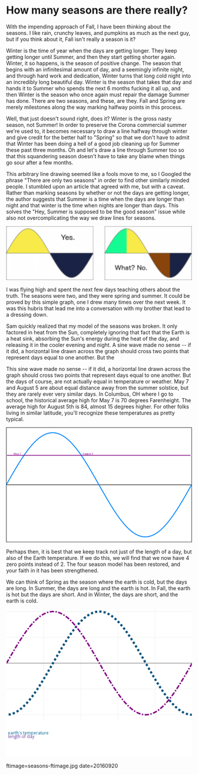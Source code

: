 
# How many seasons are there really?

With the impending approach of Fall, I have been thinking about the seasons.  I like rain, crunchy leaves, and pumpkins as much as the next guy, but if you think about it, Fall isn't really a season is it?

Winter is the time of year when the days are getting longer.  They keep getting longer until Summer, and then they start getting shorter again. Winter, it so happens, is the season of positive change. The season that begins with an infinitesimal amount of day, and a seemingly infinite night, and through hard work and dedication, Winter turns that long cold night into an incredibly long beautiful day.  Winter is the season that takes that day and hands it to Summer who spends the next 6 months fucking it all up,  and then Winter is the season who once again must repair the damage Summer has done.  There are two seasons, and these, are they.  Fall and Spring are merely milestones along the way marking halfway points in this process.

Well, that just doesn't sound right, does it? Winter is the gross nasty season, not Summer! In order to preserve the Corona commercial summer we're used to, it becomes necessary to draw a line halfway through winter and give credit for the better half to "Spring" so that we don't have to admit that Winter has been doing a hell of a good job cleaning up for Summer these past three months. Oh and let's draw a line through Summer too so that this squandering season doesn't have to take any blame when things go sour after a few months.

This arbitrary line drawing seemed like a fools move to me, so I Googled the phrase "There are only two seasons" in order to find other similarly minded people.  I stumbled upon an article that agreed with me, but with a caveat.  Rather than marking seasons by whether or not the days are getting longer, the author suggests that Summer is a time when the days are longer than night and that winter is the time when nights are longer than days.  This solves the "Hey, Summer is supposed to be the good season" issue while also not overcomplicating the way we draw lines for seasons.

<p align="center"><img src="images/seasons.png" width="600"></p>

I was flying high and spent the next few days teaching others about the truth.  The seasons were two, and they were spring and summer.  It could be proved by this simple graph, one I drew many times over the next week.  It was this hubris that lead me into a conversation with my brother that lead to a dressing down.

Sam quickly realized that my model of the seasons was broken.  It only factored in heat from the Sun, completely ignoring that fact that the Earth is a heat sink, absorbing the Sun's energy during the heat of the day, and releasing it in the cooler evening and night.  A sine wave made no sense -- if it did, a horizontal line drawn across the graph should cross two points that represent days equal to one another.  But the

This sine wave made no sense -- if it did, a horizontal line drawn across the graph should cross two points that represent days equal to one another.  But the days of course, are not actually equal in temperature or weather. May 7 and August 5 are about equal distance away from the summer solstice, but they are rarely ever very similar days.   In Columbus, OH where I go to school, the historical average high for May 7 is 70 degrees Farenheight. The average high for August 5th is 84, almost 15 degrees higher.  For other folks living in similar latitude, you'll recognize these temperatures as pretty typical.

<p align="center"><img src="images/this-aint-right.gif"></p>

Perhaps then, it is best that we keep track not just of the length of a day, but also of the Earth temperature.  If we do this, we will find that we now have 4 zero points instead of 2.  The four season model has been restored, and your faith in it has been strengthened.

We can think of Spring as the season where the earth is cold, but the days are long.  In Summer, the days are long and the earth is hot.  In Fall, the earth is hot but the days are short.  And in Winter, the days are short, and the earth is cold.

<p align="center"><img src="images/there-we-go.gif"></p>




ftimage=seasons-ftimage.jpg
date=20160920
